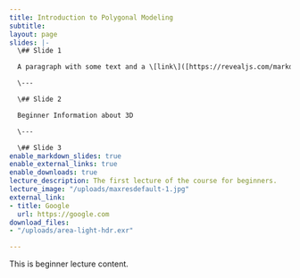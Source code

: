 ```yaml
---
title: Introduction to Polygonal Modeling
subtitle: 
layout: page
slides: |-
  \## Slide 1

  A paragraph with some text and a \[link\]([https://revealjs.com/markdown/](https://revealjs.com/markdown/ "https://revealjs.com/markdown/")).

  \---

  \## Slide 2

  Beginner Information about 3D

  \---

  \## Slide 3
enable_markdown_slides: true
enable_external_links: true
enable_downloads: true
lecture_description: The first lecture of the course for beginners.
lecture_image: "/uploads/maxresdefault-1.jpg"
external_link:
- title: Google
  url: https://google.com
download_files:
- "/uploads/area-light-hdr.exr"

---
```

This is beginner lecture content.